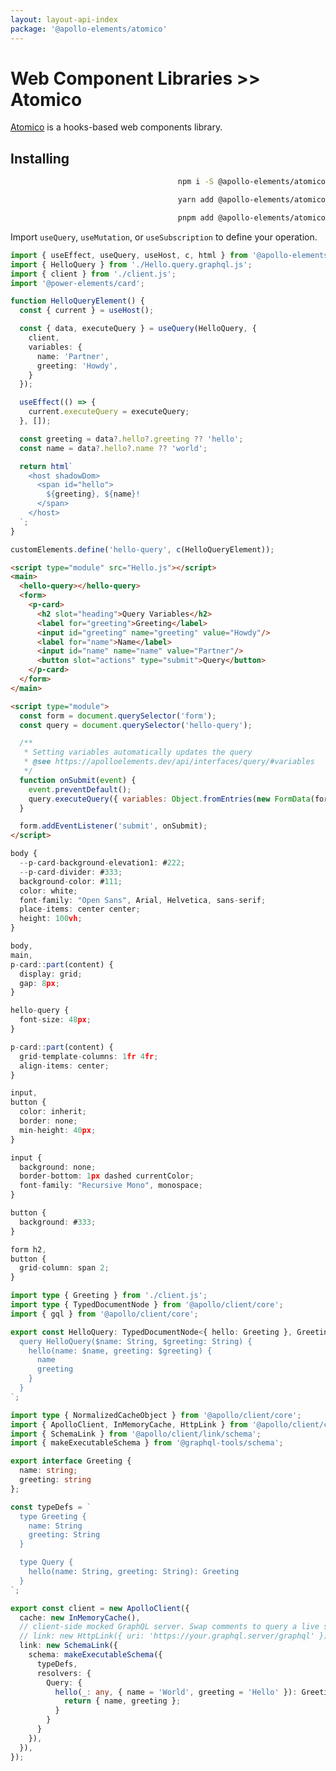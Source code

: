 ```yaml
---
layout: layout-api-index
package: '@apollo-elements/atomico'
---
```

# Web Component Libraries >> Atomico

[Atomico](https://atomico.gitbook.io) is a hooks-based web components library.

## Installing

<code-tabs collection="package-managers" default-tab="npm" align="end">

  ```bash tab npm
  npm i -S @apollo-elements/atomico
  ```

  ```bash tab yarn
  yarn add @apollo-elements/atomico
  ```

  ```bash tab pnpm
  pnpm add @apollo-elements/atomico
  ```

</code-tabs>

Import `useQuery`, `useMutation`, or `useSubscription` to define your operation.

```ts playground apollo-atomico Hello.ts
import { useEffect, useQuery, useHost, c, html } from '@apollo-elements/atomico';
import { HelloQuery } from './Hello.query.graphql.js';
import { client } from './client.js';
import '@power-elements/card';

function HelloQueryElement() {
  const { current } = useHost();

  const { data, executeQuery } = useQuery(HelloQuery, {
    client,
    variables: {
      name: 'Partner',
      greeting: 'Howdy',
    }
  });

  useEffect(() => {
    current.executeQuery = executeQuery;
  }, []);

  const greeting = data?.hello?.greeting ?? 'hello';
  const name = data?.hello?.name ?? 'world';

  return html`
    <host shadowDom>
      <span id="hello">
        ${greeting}, ${name}!
      </span>
    </host>
  `;
}

customElements.define('hello-query', c(HelloQueryElement));
```

```html playground-file apollo-atomico index.html
<script type="module" src="Hello.js"></script>
<main>
  <hello-query></hello-query>
  <form>
    <p-card>
      <h2 slot="heading">Query Variables</h2>
      <label for="greeting">Greeting</label>
      <input id="greeting" name="greeting" value="Howdy"/>
      <label for="name">Name</label>
      <input id="name" name="name" value="Partner"/>
      <button slot="actions" type="submit">Query</button>
    </p-card>
  </form>
</main>

<script type="module">
  const form = document.querySelector('form');
  const query = document.querySelector('hello-query');

  /**
   * Setting variables automatically updates the query
   * @see https://apolloelements.dev/api/interfaces/query/#variables
   */
  function onSubmit(event) {
    event.preventDefault();
    query.executeQuery({ variables: Object.fromEntries(new FormData(form).entries()) });
  }

  form.addEventListener('submit', onSubmit);
</script>
```

```ts playground-file apollo-atomico style.css
body {
  --p-card-background-elevation1: #222;
  --p-card-divider: #333;
  background-color: #111;
  color: white;
  font-family: "Open Sans", Arial, Helvetica, sans-serif;
  place-items: center center;
  height: 100vh;
}

body,
main,
p-card::part(content) {
  display: grid;
  gap: 8px;
}

hello-query {
  font-size: 48px;
}

p-card::part(content) {
  grid-template-columns: 1fr 4fr;
  align-items: center;
}

input,
button {
  color: inherit;
  border: none;
  min-height: 40px;
}

input {
  background: none;
  border-bottom: 1px dashed currentColor;
  font-family: "Recursive Mono", monospace;
}

button {
  background: #333;
}

form h2,
button {
  grid-column: span 2;
}
```

```ts playground-file apollo-atomico Hello.query.graphql.ts
import type { Greeting } from './client.js';
import type { TypedDocumentNode } from '@apollo/client/core';
import { gql } from '@apollo/client/core';

export const HelloQuery: TypedDocumentNode<{ hello: Greeting }, Greeting> = gql`
  query HelloQuery($name: String, $greeting: String) {
    hello(name: $name, greeting: $greeting) {
      name
      greeting
    }
  }
`;
```

```ts playground-file apollo-atomico client.ts
import type { NormalizedCacheObject } from '@apollo/client/core';
import { ApolloClient, InMemoryCache, HttpLink } from '@apollo/client/core';
import { SchemaLink } from '@apollo/client/link/schema';
import { makeExecutableSchema } from '@graphql-tools/schema';

export interface Greeting {
  name: string;
  greeting: string
};

const typeDefs = `
  type Greeting {
    name: String
    greeting: String
  }

  type Query {
    hello(name: String, greeting: String): Greeting
  }
`;

export const client = new ApolloClient({
  cache: new InMemoryCache(),
  // client-side mocked GraphQL server. Swap comments to query a live server.
  // link: new HttpLink({ uri: 'https://your.graphql.server/graphql' }),
  link: new SchemaLink({
    schema: makeExecutableSchema({
      typeDefs,
      resolvers: {
        Query: {
          hello(_: any, { name = 'World', greeting = 'Hello' }): Greeting {
            return { name, greeting };
          }
        }
      }
    }),
  }),
});
```

<style data-helmet>
#apollo-atomico {
  --playground-preview-width: 300px;
}
</style>
